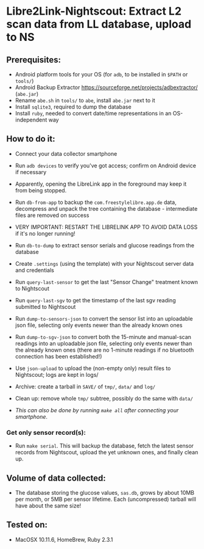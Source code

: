 # Libre2Link-Nightscout: Extract L2 scan data from LL database, upload to NS

## Prerequisites:

- Android platform tools for your OS (for `adb`, to be installed in `$PATH` or `tools/`)
- Android Backup Extractor https://sourceforge.net/projects/adbextractor/ (`abe.jar`)
- Rename `abe.sh` in `tools/` to `abe`, install `abe.jar` next to it
- Install `sqlite3`, required to dump the database
- Install `ruby`, needed to convert date/time representations in an OS-independent way

## How to do it:

- Connect your data collector smartphone
- Run `adb devices` to verify you've got access; confirm on Android device if necessary

- Apparently, opening the LibreLink app in the foreground may keep it from being stopped.

- Run `db-from-app` to backup the `com.freestylelibre.app.de` data, decompress and
  unpack the tree containing the database - intermediate files are removed on success

- VERY IMPORTANT: RESTART THE LIBRELINK APP TO AVOID DATA LOSS if it's no longer running!

- Run `db-to-dump` to extract sensor serials and glucose readings from the database

- Create `.settings` (using the template) with your Nightscout server data and credentials
- Run `query-last-sensor` to get the last "Sensor Change" treatment known to Nightscout
- Run `query-last-sgv` to get the timestamp of the last sgv reading submitted to Nightscout

- Run `dump-to-sensors-json` to convert the sensor list into an uploadable json file,
  selecting only events newer than the already known ones
- Run `dump-to-sgv-json` to convert both the 15-minute and manual-scan readings into
  an uploadable json file,
  selecting only events newer than the already known ones
  (there are no 1-minute readings if no bluetooth connection has been established!)

- Use `json-upload` to upload the (non-empty only) result files to Nightscout; logs are
  kept in logs/

- Archive: create a tarball in `SAVE/` of `tmp/`, `data/` and `log/`
- Clean up: remove whole `tmp/` subtree, possibly do the same with `data/`

- *This can also be done by running `make all` after connecting your smartphone*.


### Get only sensor record(s):

- Run `make serial`. This will backup the database, fetch the latest sensor records from
  Nightscout, upload the yet unknown ones, and finally clean up.


## Volume of data collected:

- The database storing the glucose values, `sas.db`,  grows by about 10MB per month, 
  or 5MB per sensor lifetime.
  Each (uncompressed) tarball will have about the same size!

## Tested on:

- MacOSX 10.11.6, HomeBrew, Ruby 2.3.1
